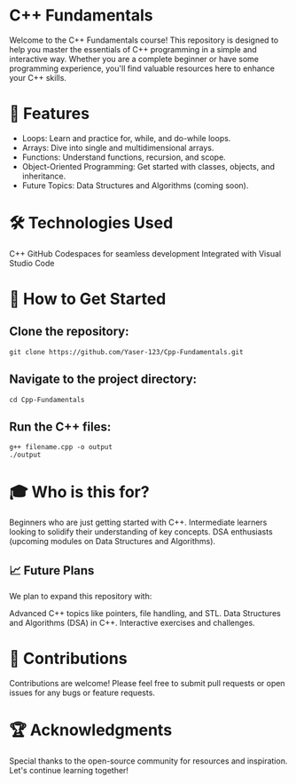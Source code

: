 # C++ Fundamentals
Welcome to the C++ Fundamentals course! This repository is designed to help you master the essentials of C++ programming in a simple and interactive way. Whether you are a complete beginner or have some programming experience, you'll find valuable resources here to enhance your C++ skills.

# 🚀 Features
- Loops: Learn and practice for, while, and do-while loops.
- Arrays: Dive into single and multidimensional arrays.
- Functions: Understand functions, recursion, and scope.
- Object-Oriented Programming: Get started with classes, objects, and inheritance.
- Future Topics: Data Structures and Algorithms (coming soon).

# 🛠️ Technologies Used
C++
GitHub Codespaces for seamless development
Integrated with Visual Studio Code

# 📖 How to Get Started
## Clone the repository:

```
git clone https://github.com/Yaser-123/Cpp-Fundamentals.git
```
## Navigate to the project directory:
```
cd Cpp-Fundamentals
```
## Run the C++ files:
```
g++ filename.cpp -o output
./output
```

# 🎓 Who is this for?
Beginners who are just getting started with C++.
Intermediate learners looking to solidify their understanding of key concepts.
DSA enthusiasts (upcoming modules on Data Structures and Algorithms).
## 📈 Future Plans
We plan to expand this repository with:

Advanced C++ topics like pointers, file handling, and STL.
Data Structures and Algorithms (DSA) in C++.
Interactive exercises and challenges.
# 🙌 Contributions
Contributions are welcome! Please feel free to submit pull requests or open issues for any bugs or feature requests.

# 🏆 Acknowledgments
Special thanks to the open-source community for resources and inspiration. Let's continue learning together!
